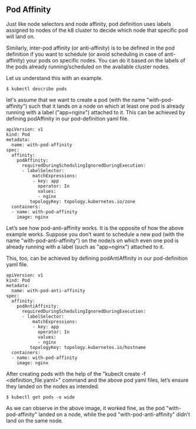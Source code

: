 ## Pod Affinity
Just like node selectors and node affinity, pod definition uses labels 
assigned to nodes of the k8 cluster to decide which node that specific pod will land on.

Similarly, inter-pod affinity (or anti-affinity) is to be defined in the pod definition 
if you want to schedule (or avoid scheduling in case of anti-affinity) your pods on specific nodes. 
You can do it based on the labels of the pods already running/scheduled on the available cluster nodes.

Let us understand this with an example. 


``` shell
$ kubectl describe pods
```

let's assume that we want to create a pod (with the name "with-pod-affinity") 
such that it lands on a node on which at least one pod is already running 
with a label ("app=nginx") attached to it. 
This can be achieved by defining podAffinity in our pod-definition yaml file.

``` shell
apiVersion: v1
kind: Pod
metadata:
  name: with-pod-affinity
spec:
  affinity:
    podAffinity:
      requiredDuringSchedulingIgnoredDuringExecution:
      - labelSelector:
          matchExpressions:
          - key: app
            operator: In
            values:
            - nginx
         topologyKey: topology.kubernetes.io/zone
  containers:
  - name: with-pod-affinity
    image: nginx
``` 

Let’s see how pod-anti-affinity works. 
It is the opposite of how the above example works. 
Suppose you don’t want to schedule a new pod (with the name "with-pod-anti-affinity") 
on the node/s on which even one pod is already running with a label (such as "app=nginx") 
attached to it.

This, too, can be achieved by defining podAntiAffinity in our pod-definition yaml file.


``` shell
apiVersion: v1
kind: Pod
metadata:
  name: with-pod-anti-affinity
spec:
  affinity:
    podAntiAffinity:
      requiredDuringSchedulingIgnoredDuringExecution:
      - labelSelector:
          matchExpressions:
          - key: app
            operator: In
            values:
            - nginx
         topologyKey: topology.kubernetes.io/hostname
  containers:
  - name: with-pod-affinity
    image: nginx
``` 

After creating pods with the help of the "kubeclt create -f <definition_file.yaml>" command 
and the above pod yaml files, let’s ensure they landed on the nodes as intended.

``` shell
$ kubectl get pods -o wide
``` 

As we can observe in the above image, it worked fine, as the pod "with-pod-affinity" 
landed on a node, while the pod "with-pod-anti-affinity" didn’t land on the same node.
